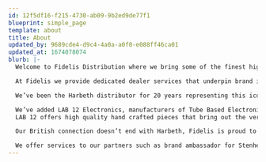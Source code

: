 ```yaml
---
id: 12f5df16-f215-4730-ab09-9b2ed9de77f1
blueprint: simple_page
template: about
title: About
updated_by: 9689cde4-d9c4-4a0a-a0f0-e088ff46ca01
updated_at: 1674078074
blurb: |-
  Welcome to Fidelis Distribution where we bring some of the finest high end audio to our dealers and customers across the United States.

  At Fidelis we provide dedicated dealer services that underpin brand integrity with timely support, advertising with our audio industry partners, and participation in Audio shows.

  We’ve been the Harbeth distributor for 20 years representing this iconic BBC inspired loudspeaker company through our network of select dealers. 

  We’ve added LAB 12 Electronics, manufacturers of Tube Based Electronics from Greece.
  LAB 12 offers high quality hand crafted pieces that bring out the very best in tube based designs at incredibly attractive price points. 

  Our British connection doesn’t end with Harbeth, Fidelis is proud to have added NEAT Acoustics to our portfolio. The NEAT ranges provide us with unique loudspeaker designs incorporating ribbon tweeters and Isobaric woofer designs that deliver stunning bass dynamics. 

  We offer services to our partners such as brand ambassador for Stenheim Loudspeakers/Switzerland, Stein Music/Germany and  Audio Analogue/Italy.
---
```

